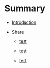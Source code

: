# Summary

* [Introduction](README.md)

* Share

    * [test](share/a.md)
    
    * [test](share/a.md)
    
    * [test](share/a.md)



